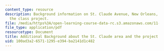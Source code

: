 ```yaml
---
content_type: resource
description: Background information on St. Claude Avenue, New Orleans, the focus of
  the class project.
file: /media/https%3A/open-learning-course-data-rc.s3.amazonaws.com/11-439-revitalizing-urban-main-streets-st-claude-avenue-new-orleans-spring-2009/100ad3a265711295e394ba2141d1c482_MIT11_439s09_syll01_Additional_Background_St_Claude.pdf
file_type: application/pdf
resourcetype: Document
title: Additional Background about the St. Claude area and the project
uid: 100ad3a2-6571-1295-e394-ba2141d1c482
---
```

